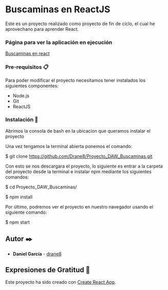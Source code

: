 # Buscaminas en ReactJS

Este es un proyecto realizado como proyecto de fin de ciclo, el cual he aprovechano para aprender React.


### Página para ver la aplicación en ejecución

[Buscaminas en react](https://react-buscaminas.netlify.app/)

### Pre-requisitos 📋

Para poder modificar el proyecto necesitamos tener instalados los siguientes componentes:

* Node.js
* Git
* ReactJS


### Instalación 🔧

Abrimos la consola de bash en la ubicacion que queramos instalar el proyecto

Una vez tengamos la terminal abierta ponemos el comando: 

$ git clone https://github.com/Drane8/Proyecto_DAW_Buscaminas.git

Con esto se nos descargara el proyecto, lo siguiente es entrar a la carpeta del proyecto desde la terminal e instalar npm mediante los siguientes comandos:

$ cd Proyecto_DAW_Buscaminas/


$ npm install


Por último, podremos ver el proyecto en nuestro navegador usando el siguiente comando:

$ npm start


## Autor ✒️

* **Daniel García**  - [drane8](https://github.com/drane8)

## Expresiones de Gratitud 🎁

Este proyecto ha sido creado con [Create React App](https://github.com/facebook/create-react-app).
